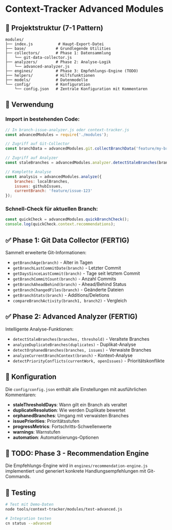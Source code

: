 # Context-Tracker Advanced Modules

## 📁 Projektstruktur (7-1 Pattern)

```
modules/
├── index.js           # Haupt-Export-Datei
├── base/             # Grundlegende Utilities
├── collectors/       # Phase 1: Datensammlung
│   └── git-data-collector.js
├── analyzers/        # Phase 2: Analyse-Logik  
│   └── advanced-analyzer.js
├── engines/          # Phase 3: Empfehlungs-Engine (TODO)
├── helpers/          # Hilfsfunktionen
├── models/           # Datenmodelle
└── config/           # Konfiguration
    └── config.json   # Zentrale Konfiguration mit Kommentaren
```

## 🚀 Verwendung

### Import in bestehenden Code:

```javascript
// In branch-issue-analyzer.js oder context-tracker.js
const advancedModules = require('./modules');

// Zugriff auf Git-Collector
const branchData = advancedModules.git.collectBranchData('feature/my-branch');

// Zugriff auf Analyzer
const staleBranches = advancedModules.analyzer.detectStaleBranches(branches);

// Komplette Analyse
const analysis = advancedModules.analyze({
    branches: localBranches,
    issues: githubIssues,
    currentBranch: 'feature/issue-123'
});
```

### Schnell-Check für aktuellen Branch:

```javascript
const quickCheck = advancedModules.quickBranchCheck();
console.log(quickCheck.context.recommendations);
```

## ✅ Phase 1: Git Data Collector (FERTIG)

Sammelt erweiterte Git-Informationen:

- `getBranchAge(branch)` - Alter in Tagen
- `getBranchLastCommitDate(branch)` - Letzter Commit
- `getDaysSinceLastCommit(branch)` - Tage seit letztem Commit
- `getBranchCommitCount(branch)` - Anzahl Commits
- `getBranchAheadBehind(branch)` - Ahead/Behind Status
- `getBranchChangedFiles(branch)` - Geänderte Dateien
- `getBranchStats(branch)` - Additions/Deletions
- `compareBranchActivity(branch1, branch2)` - Vergleich

## ✅ Phase 2: Advanced Analyzer (FERTIG)

Intelligente Analyse-Funktionen:

- `detectStaleBranches(branches, threshold)` - Veraltete Branches
- `analyzeDuplicateBranches(duplicates)` - Duplikat-Analyse
- `detectOrphanedBranches(branches, issues)` - Verwaiste Branches
- `analyzeCurrentBranchContext(branch)` - Kontext-Analyse
- `detectPriorityConflicts(currentWork, openIssues)` - Prioritätskonflikte

## 🔧 Konfiguration

Die `config/config.json` enthält alle Einstellungen mit ausführlichen Kommentaren:

- **staleThresholdDays**: Wann gilt ein Branch als veraltet
- **duplicateResolution**: Wie werden Duplikate bewertet
- **orphanedBranches**: Umgang mit verwaisten Branches
- **issuePriorities**: Prioritätsstufen
- **progressMetrics**: Fortschritts-Schwellenwerte
- **warnings**: Warnstufen
- **automation**: Automatisierungs-Optionen

## 📝 TODO: Phase 3 - Recommendation Engine

Die Empfehlungs-Engine wird in `engines/recommendation-engine.js` implementiert und generiert konkrete Handlungsempfehlungen mit Git-Commands.

## 🧪 Testing

```bash
# Test mit Demo-Daten
node tools/context-tracker/modules/test-advanced.js

# Integration testen
cn status --advanced
```
